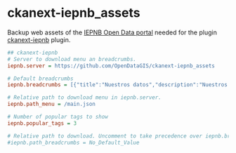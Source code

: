 # ckanext-iepnb_assets
Backup web assets of the [IEPNB Open Data portal](https://iepnb.es/catalogodatos) needed for the plugin [ckanext-iepnb](https://github.com/OpenDataGIS/ckanext-iepnb) plugin.

```ini
## ckanext-iepnb
# Server to download menu an breadcrumbs.
iepnb.server = https://github.com/OpenDataGIS/ckanext-iepnb_assets

# Default breadcrumbs
iepnb.breadcrumbs = [{"title":"Nuestros datos","description":"Nuestros datos","uri":"node/27","alias":"nuestros-datos","external":false,"relative":"/nuestros-datos"},{"title":"Catálogo de datos","description":"Catálogo de datos","uri":"node/47","alias":"catalogo-de-datos","external":false,"relative":"/nuestros-datos/catalogo-de-datos"}]

# Relative path to download menu in iepnb.server.
iepnb.path_menu = /main.json

# Number of popular tags to show
iepnb.popular_tags = 3

# Relative path to download. Uncomment to take precedence over iepnb.breadcrumbs
#iepnb.path_breadcrumbs = No_Default_Value 
```
